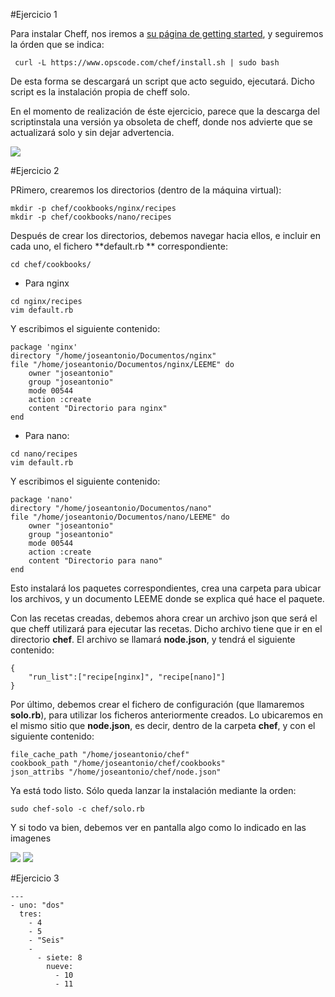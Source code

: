 #Ejercicio 1

Para instalar Cheff, nos iremos a [su página de getting started](http://gettingstartedwithchef.com/first-steps-with-chef.html), y seguiremos la órden que se indica:

	 curl -L https://www.opscode.com/chef/install.sh | sudo bash
    
De esta forma se descargará un script que acto seguido, ejecutará. Dicho script es la instalación propia de cheff solo.

En el momento de realización de éste ejercicio, parece que la descarga del scriptinstala una versión ya obsoleta de cheff, donde nos advierte que se actualizará solo y sin dejar advertencia.

![](Ejercicio1)

#Ejercicio 2

PRimero, crearemos los directorios (dentro de la máquina virtual):
	
    mkdir -p chef/cookbooks/nginx/recipes
	mkdir -p chef/cookbooks/nano/recipes
 
Después de crear los directorios, debemos navegar hacia ellos, e incluir en cada uno, el fichero **default.rb ** correspondiente:

	cd chef/cookbooks/
- Para nginx 
```
cd nginx/recipes
vim default.rb
``` 
Y escribimos el siguiente contenido:
```
package 'nginx'
directory "/home/joseantonio/Documentos/nginx"
file "/home/joseantonio/Documentos/nginx/LEEME" do
    owner "joseantonio"
    group "joseantonio"
    mode 00544
    action :create
    content "Directorio para nginx"
end
```
- Para nano:
```
cd nano/recipes
vim default.rb
```
Y escribimos el siguiente contenido:
```
package 'nano'
directory "/home/joseantonio/Documentos/nano"
file "/home/joseantonio/Documentos/nano/LEEME" do
    owner "joseantonio"
    group "joseantonio"
    mode 00544
    action :create
    content "Directorio para nano"
end
```
Esto instalará los paquetes correspondientes, crea una carpeta para ubicar los archivos, y un documento LEEME donde se explica qué hace el paquete.

Con las recetas creadas, debemos ahora crear un archivo json que será el que cheff utilizará para ejecutar las recetas. Dicho archivo tiene que ir en el directorio **chef**. El archivo se llamará **node.json**, y tendrá el siguiente contenido:

```
{
    "run_list":["recipe[nginx]", "recipe[nano]"]
}
```

Por último, debemos crear el fichero de configuración (que llamaremos **solo.rb**), para utilizar los ficheros anteriormente creados. Lo ubicaremos en el mismo sitio que **node.json**, es decir, dentro de la carpeta **chef**, y con el siguiente contenido:
```
file_cache_path "/home/joseantonio/chef" 
cookbook_path "/home/joseantonio/chef/cookbooks" 
json_attribs "/home/joseantonio/chef/node.json" 
```

Ya está todo listo. Sólo queda lanzar la instalación mediante la orden:

	sudo chef-solo -c chef/solo.rb
    
Y si todo va bien, debemos ver en pantalla algo como lo indicado en las imagenes

![](Ejercicio2-1)
![](Ejercicio2-2)

#Ejercicio 3
```
--- 
- uno: "dos" 
  tres: 
    - 4 
    - 5 
    - "Seis" 
    - 
      - siete: 8 
        nueve: 
          - 10 
          - 11 
```

    